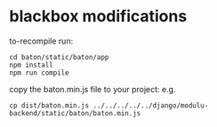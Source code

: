 # blackbox modifications

to-recompile run:

```
cd baton/static/baton/app
npm install
npm run compile
```

copy the baton.min.js file to your project: e.g.

````
cp dist/baton.min.js ../../../../../django/modulu-backend/static/baton/baton.min.js
````
